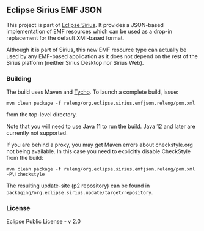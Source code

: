 ## Eclipse Sirius EMF JSON

This project is part of [Eclipse Sirius](http://www.eclipse.org/sirius). It provides a JSON-based implementation of EMF resources which can be used as a drop-in replacement for the default XMI-based format.

Although it is part of Sirius, this new EMF resource type can actually be used by any EMF-based application as it does not depend on the rest of the Sirius platform (neither Sirius Desktop nor Sirius Web).

### Building

The build uses Maven and [Tycho](http://www.eclipse.org/tycho/). To launch a complete build, issue:

```
mvn clean package -f releng/org.eclipse.sirius.emfjson.releng/pom.xml
```

from the top-level directory.

Note that you will need to use Java 11 to run the build. Java 12 and later are currently not supported.

If you are behind a proxy, you may get Maven errors about checkstyle.org not being available. In this case you need to explicitly disable CheckStyle from the build:

```
mvn clean package -f releng/org.eclipse.sirius.emfjson.releng/pom.xml -P\!checkstyle
```

The resulting update-site (p2 repository) can be found in `packaging/org.eclipse.sirius.update/target/repository`.

### License

Eclipse Public License - v 2.0
